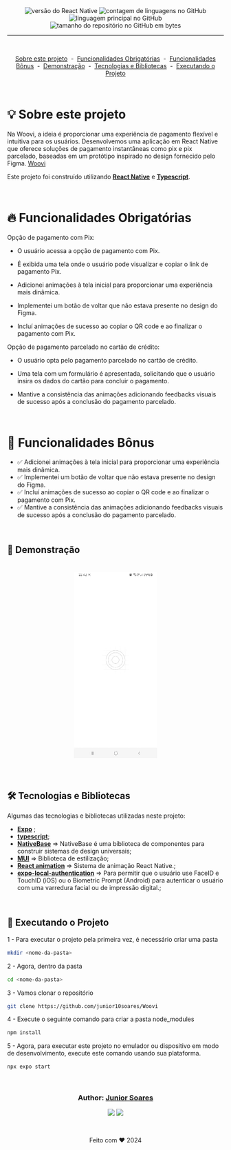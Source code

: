<div align="center">

  <img alt="versão do React Native" src="https://img.shields.io/badge/React Native-v_0.69.5-61dafb?logo=react">

  <img alt="contagem de linguagens no GitHub" src="https://img.shields.io/github/languages/count/Fred-Reis/seriesList">

  <img alt="linguagem principal no GitHub" src="https://img.shields.io/github/languages/top/Fred-Reis/seriesList">

  <img alt="tamanho do repositório no GitHub em bytes" src="https://img.shields.io/github/repo-size/Fred-Reis/seriesList">

</div>

<hr/>

<br/>

<div align="center">

  <a href="#-sobre-este-projeto">Sobre este projeto</a>&nbsp;&nbsp;-&nbsp;
  <a href="#-funcionalidades-obrigatórias">Funcionalidades Obrigatórias</a>&nbsp;&nbsp;-&nbsp;
  <a href="#-funcionalidades-bônus">Funcionalidades Bônus</a>&nbsp;&nbsp;-&nbsp;
  <a href="#-demo">Demonstração</a>&nbsp;&nbsp;-&nbsp;
  <a href="#-tecnologias-e-bibliotecas">Tecnologias e Bibliotecas</a>&nbsp;&nbsp;-&nbsp;
  <a href="#-executando-o-projeto">Executando o Projeto</a>

</div>

<br/>

# 💡 Sobre este projeto
Na Woovi, a ideia é proporcionar uma experiência de pagamento flexível e intuitiva para os usuários. Desenvolvemos uma aplicação em React Native que oferece soluções de pagamento instantâneas como pix e pix parcelado, baseadas em um protótipo inspirado no design fornecido pelo Figma.
[Woovi](https://www.figma.com/file/hv1LgD7oNrtlmfWgKBG6PF/Woovi-Desafio-Front?node-id=1%3A100)

Este projeto foi construído utilizando [**React Native**](https://reactnative.dev/) e [**Typescript**](https://www.typescriptlang.org/).

<br/>

# 🔥 Funcionalidades Obrigatórias

Opção de pagamento com Pix:

- O usuário acessa a opção de pagamento com Pix.

- É exibida uma tela onde o usuário pode visualizar e copiar o link de pagamento Pix.

- Adicionei animações à tela inicial para proporcionar uma experiência mais dinâmica.

- Implementei um botão de voltar que não estava presente no design do Figma.

- Incluí animações de sucesso ao copiar o QR code e ao finalizar o pagamento com Pix.

Opção de pagamento parcelado no cartão de crédito:

- O usuário opta pelo pagamento parcelado no cartão de crédito.

- Uma tela com um formulário é apresentada, solicitando que o usuário insira os dados do cartão para concluir o pagamento.

- Mantive a consistência das animações adicionando feedbacks visuais de sucesso após a conclusão do pagamento parcelado.

<br/>

# 🎄 Funcionalidades Bônus

- ✅ Adicionei animações à tela inicial para proporcionar uma experiência mais dinâmica.
- ✅ Implementei um botão de voltar que não estava presente no design do Figma.
- ✅ Incluí animações de sucesso ao copiar o QR code e ao finalizar o pagamento com Pix.
- ✅ Mantive a consistência das animações adicionando feedbacks visuais de sucesso após a conclusão do pagamento parcelado.

<br/>

## 👀 Demonstração

<h1 align="center">
  <img src="src/assets/e.gif"/>
</h1>

<br/>

## 🛠 Tecnologias e Bibliotecas

Algumas das tecnologias e bibliotecas utilizadas neste projeto:

- [**Expo**](https://expo.dev/) ;
- [**typescript**](https://www.typescriptlang.org/);
- [**NativeBase**](https://nativebase.io/) => NativeBase é uma biblioteca de componentes para construir sistemas de design universais;
- [**MUI**](https://mui-com.translate.goog/material-ui/api/native-select/?_x_tr_sl=en&_x_tr_tl=pt&_x_tr_hl=pt-BR&_x_tr_pto=sc&_x_tr_hist=true) => Biblioteca de estilização;
- [**React animation**](https://reactnative.dev/docs/animations) => Sistema de animação React Native.;
- [**expo-local-authentication**](https://docs.expo.dev/versions/latest/sdk/local-authentication) => Para permitir que o usuário use FaceID e TouchID (iOS) ou o Biometric Prompt (Android) para autenticar o usuário com uma varredura facial ou de impressão digital.;

<br/>

## 🏁 Executando o Projeto

1 - Para executar o projeto pela primeira vez, é necessário criar uma pasta
```bash
mkdir <nome-da-pasta>
```

2 - Agora, dentro da pasta
```bash
cd <nome-da-pasta>
```

3 - Vamos clonar o repositório
```bash
git clone https://github.com/junior10soares/Woovi
```

4 - Execute o seguinte comando para criar a pasta node_modules
```bash
npm install
```
5 - Agora, para executar este projeto no emulador ou dispositivo em modo de desenvolvimento, execute este comando usando sua plataforma.
```bash
npx expo start
```

<br/>


<h3 align="center">
Author: <a alt="Junior Soares" href="https://github.com/junior10soares">Junior Soares</a>
</h3>

<p align="center">

  <a alt="Junior Soares" href="https://www.linkedin.com/in/edsonjr-dev/">
    <img src="https://img.shields.io/badge/LinkedIn-Edson_JR-0077B5?logo=linkedin"/></a>
  <a alt="Junior Soares" href="https://github.com/junior10soares">
  <img src="https://img.shields.io/badge/JR_Soares-GitHub-000?logo=github"/></a>

</p>

  <br/>
<p align="center">Feito com ♥️ 2024</p>
</h3>



